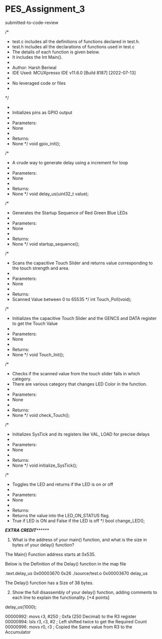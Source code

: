 # PES_Assignment_3
submitted-to-code-review

/*
 * test.c includes all the definitions of functions declared in test.h.
 * test.h includes all the declarations of functions used in test.c
 * The details of each function is given below.
 * It includes the Int Main().
 *
 * Author: Harsh Beriwal
 * IDE Used: MCUXpresso IDE v11.6.0 [Build 8187] [2022-07-13]
 *
 * No leveraged code or files
 *
 */
 
 *
 * Initializes pins as GPIO output
 *
 * Parameters:
 *   None
 *
 * Returns:
 *   None
 */
void gpio_init();

/*
 * A crude way to generate delay using a increment for loop
 *
 * Parameters:
 *   None
 *
 * Returns:
 *   None
 */
void delay_us(uint32_t value);

/*
 * Generates the Startup Sequence of Red Green Blue LEDs
 *
 * Parameters:
 *   None
 *
 * Returns:
 *   None
 */
void startup_sequence();

/*
 * Scans the capacitive Touch Slider and returns value corresponding to the touch strength and area.
 *
 * Parameters:
 *   None
 *
 * Returns:
 *   Scanned Value between 0 to 65535
 */
int Touch_Poll(void);


/*
 * Initializes the capacitive Touch Slider and the GENCS and DATA register to get the Touch Value
 *
 * Parameters:
 *   None
 *
 * Returns:
 *   None
 */
void Touch_Init();


/*
 * Checks if the scanned value from the touch slider falls in which category.
 * There are various category that changes LED Color in the function.
 *
 * Parameters:
 *   None
 *
 * Returns:
 *   None
 */
void check_Touch();

/*
 * Initializes SysTick and its registers like VAL, LOAD for precise delays
 *
 * Parameters:
 *   None
 *
 * Returns:
 *   None
 */
void initialize_SysTick();


/*
 * Toggles the LED and returns if the LED is on or off
 *
 * Parameters:
 *   None
 *
 * Returns:
 *  Returns the value into the LED_ON_STATUS flag.
 *  True if LED is ON and False if the LED is off
 */
bool change_LED();

*********************EXTRA CREDIT***************************

1) What is the address of your main() function, and what is the size in bytes of your delay() function?  

The Main() Function address starts at 0x535. 

Below is the Definition of the Delay() function in the map file 

.text.delay_us
                0x00003670       0x26 ./source/test.o
                0x00003670                delay_us

The Delay() function has a Size of 38 bytes. 

2) Show the full disassembly of your delay() function, adding comments to each line to explain the 
functionality.  [+4 points]

delay_us(1000); 

00000992:   movs    r3, #250        ; 0xfa (250 Decimal) to the R3 register 
00000994:   lsls    r3, r3, #2      ; Left shifted twice to get the Required Count 
00000996:   movs    r0, r3          ; Copied the Same value from R3 to the Accumulator 









